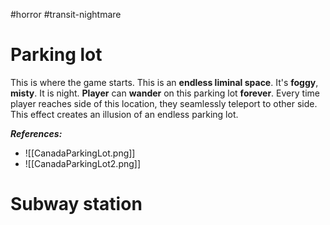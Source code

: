 #horror #transit-nightmare 
# Parking lot

This is where the game starts. This is an **endless liminal space**. It's **foggy**, **misty**. It is night. **Player** can **wander** on this parking lot **forever**. Every time player reaches side of this location, they seamlessly teleport to other side. This effect creates an illusion of an endless parking lot.

***References:***
- ![[CanadaParkingLot.png]]
- ![[CanadaParkingLot2.png]]

# Subway station
